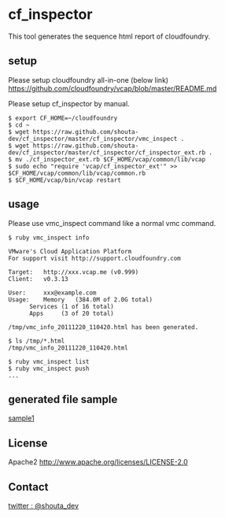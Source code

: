# cf_inspector
This tool generates the sequence html report of cloudfoundry.

## setup
Please setup cloudfoundry all-in-one (below link)
https://github.com/cloudfoundry/vcap/blob/master/README.md

Please setup cf_inspector by manual.

    $ export CF_HOME=~/cloudfoundry
    $ cd ~
    $ wget https://raw.github.com/shouta-dev/cf_inspector/master/cf_inspector/vmc_inspect .
    $ wget https://raw.github.com/shouta-dev/cf_inspector/master/cf_inspector/cf_inspector_ext.rb .
    $ mv ./cf_inspector_ext.rb $CF_HOME/vcap/common/lib/vcap
    $ sudo echo "require 'vcap/cf_inspector_ext'" >> $CF_HOME/vcap/common/lib/vcap/common.rb
    $ $CF_HOME/vcap/bin/vcap restart

## usage
Please use vmc_inspect command like a normal vmc command.

    $ ruby vmc_inspect info
    
    VMware's Cloud Application Platform
    For support visit http://support.cloudfoundry.com
    
    Target:   http://xxx.vcap.me (v0.999)
    Client:   v0.3.13
    
    User:     xxx@example.com
    Usage:    Memory   (384.0M of 2.0G total)
          Services (1 of 16 total)
          Apps     (3 of 20 total)

    /tmp/vmc_info_20111220_110420.html has been generated.
    
    $ ls /tmp/*.html
    /tmp/vmc_info_20111220_110420.html
    
    $ ruby vmc_inspect list
    $ ruby vmc_inspect push
    ...

## generated file sample
[sample1](http://cloud.github.com/downloads/shouta-dev/cf_inspector/vmc_list_20111220_135812.html)

## License
Apache2
http://www.apache.org/licenses/LICENSE-2.0

## Contact
[twitter : @shouta_dev](http://twitter.com/shouta_dev/)
